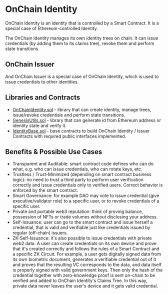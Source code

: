 # OnChain Identity

OnChain Identity is an identity that is controlled by a Smart Contract. It is a special case of Ethereum-controlled Identity.

The OnChain Identity manages its own identity trees on chain. It can issue credentials (by adding them to its claims tree), revoke them and perform state transitions.

## OnChain Issuer

And OnChain Issuer is a special case of OnChain Identity, which is used to issue credentials to other identities.

## Libraries and Contracts

* [OnChainIdentity.sol](https://github.com/iden3/contracts/blob/master/contracts/lib/OnChainIdentity.sol) - library that can create identity, manage trees, issue/revoke credentials and perform state transitions.
* [GenesisUtils.sol](https://github.com/iden3/contracts/blob/master/contracts/lib/GenesisUtils.sol) - library that can generate id from Ethereum address or identity state and verify it.
* [IdentityBase.sol](https://github.com/iden3/contracts/blob/master/contracts/lib/IdentityBase.sol) - base contracts to build OnChain Identity / Issuer Contracts with required public interfaces implemented.

## Benefits & Possible Use Cases

* Transparent and Auditable: smart contract code defines who can do what, e.g. who can issue credentials, who can rotate keys, etc.
* Trustless / Trust-Minimized (depending on smart contract business logic): no need to trust a third party to perform user verification correctly and issue credentials only to verified users. Correct behavior is enforced by the smart contract.
* Smart Governance: for example DAO may vote to issue credential (give executive/validator role) to a specific user, or to revoke credentials of a specific user. 
* Private and portable web3 reputation: think of proving balance, possession of NFTs or trade volumes without disclosing your address.
* Self-Issuance: user can go to the smart contract and issue herself a credential, that is valid and verifiable just like credentials issued by regular (off-chain) issuers.
* ZK-Self-Issuance: it's also possible to issue credentials with private web2 data. A user can create credentials on its own device and prove that it's created correctly and follows the rules of a Smart Contract and a specific ZK Circuit. For example, a user gets digitally signed data from its own biometric document, generates a verifiable credential out of it and proves that the resulting VC corresponds to the data, and data itself is properly signed with valid government keys. Then only the hash of the credential together with zero-knowledge proof is sent on-chain to be verified and added to OnChain Identity's Claims Tree. In this way, private data never leaves the user's device and it gets valid credential.
